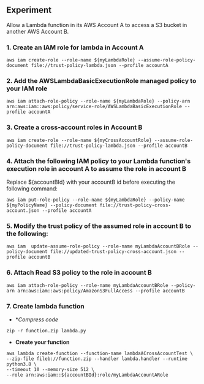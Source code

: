 ## Experiment
Allow a Lambda function in its AWS Account A to access a S3 bucket in another AWS Account B.

### 1. Create an IAM role for lambda in Account A
```shell
aws iam create-role --role-name ${myLambdaRole} --assume-role-policy-document file://trust-policy-lambda.json --profile accountA
```

### 2. Add the AWSLambdaBasicExecutionRole managed policy to your IAM role
```shell
aws iam attach-role-policy --role-name ${myLambdaRole} --policy-arn arn:aws:iam::aws:policy/service-role/AWSLambdaBasicExecutionRole --profile accountA
```

### 3. Create a cross-account roles in Account B

```shell
aws iam create-role --role-name ${myCrossAccountRole} --assume-role-policy-document file://trust-policy-lambda.json --profile accountB
```

### 4. Attach the following IAM policy to your Lambda function's execution role in account A to assume the role in account B
Replace ${accountBId} with your accountB id before executing the following command:

```shell
aws iam put-role-policy --role-name ${myLambdaRole} --policy-name ${myPolicyName} --policy-document file://trust-policy-cross-account.json --profile accountA
```

### 5. Modify the trust policy of the assumed role in account B to the following:
```shell
aws iam  update-assume-role-policy --role-name myLambdaAccountBRole --policy-document file://updated-trust-policy-cross-account.json --profile accountB

```
### 6. Attach Read S3 policy to the role in account B
```shell
aws iam attach-role-policy --role-name myLambdaAccountBRole --policy-arn arn:aws:iam::aws:policy/AmazonS3FullAccess --profile accountB
```

### 7. Create lambda function

- **Compress code*
```shell
zip -r function.zip lambda.py 
```

- **Create your function**
```shell
aws lambda create-function --function-name lambdaACrossAccountTest \
--zip-file fileb://function.zip --handler lambda.handler --runtime python3.8 \
--timeout 10 --memory-size 512 \
--role arn:aws:iam::${accountBId}:role/myLambdaAccountARole
```
